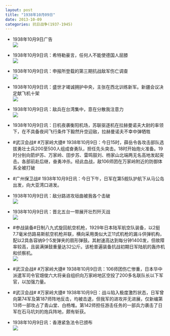 ```yaml
---
layout: post
title: "1938年10月09日"
date: 2013-10-09
categories: 抗日战争(1937-1945)
---
```


<meta name="referrer" content="no-referrer" />

- 1938年10月9日广告 <br/><img src="https://ww2.sinaimg.cn/large/aca367d8jw1e9f9zl7agwj20ac0jttba.jpg" />

- 1938年10月9日讯：希特勒豪言，任何人不能使德国人屈膝 <br/><img src="https://ww3.sinaimg.cn/large/aca367d8jw1e9f894fyzhj206l0jj40q.jpg" />

- 1938年10月9日讯：申报所登载的第三期抗战敌军伤亡调查 <br/><img src="https://ww4.sinaimg.cn/large/aca367d8jw1e9f6is16woj20jk0ijtcq.jpg" />

- 1938年10月9日讯：盛世才竭诚拥护中央，主张在西北训练新军。新疆会议决定献飞机十架 <br/><img src="https://ww2.sinaimg.cn/large/aca367d8jw1e9f31va9xzj20b50clac1.jpg" />

- 1938年10月9日讯：敌兵在台湾集中，意在分散我注意力 <br/><img src="https://ww1.sinaimg.cn/large/aca367d8jw1e9f1binmtrj20aq0jhtbj.jpg" />

- 1938年10月9日讯：日机夜袭衡阳机场，苏联驱逐机在拉赫曼诺夫大尉的率领下，在不具备夜间飞行条件下毅然升空迎敌，拉赫曼诺夫不幸中弹牺牲 

- #武汉会战# #万家岭大捷# 1938年10月9日：今日15时，薛岳令各攻击部队选拔勇壮士兵200至500人组成奋勇队，担任先头突击。18时开始炮火准备。19时分别向箭炉苏、万家岭、田步苏、雷鸣鼓刘、杨家山北端两无名高地发起突击。各部前赴后继，奋勇冲杀。经此血战，敌106师团在万家岭附近的防御体系全被打破 

- #广州保卫战# 1938年10月9日讯：今日下午，日军在第5舰队护航下从马公岛出发，向大亚湾口进发。 

- 1938年10月9日讯：敌分路进攻垣曲被我各个击破 <br/><img src="https://ww2.sinaimg.cn/large/aca367d8jw1e9esnfma3sj20ch0jgn1t.jpg" />

- 1938年10月9日讯：晋北五台一带展开壮烈歼灭战 <br/><img src="https://ww4.sinaimg.cn/large/aca367d8jw1e9eqx1pl9xj20cm0j2n0a.jpg" />

- #参战装备#日制八九式旋回航空机枪，1929年日本陆军航空队装备，以2挺7.7毫米仿路易斯航空机枪并联，横向采用类似大正11式机枪的漏斗供弹机构，配以2具各容纳9个5发弹夹的扇形弹鼓。其射速高达到每分钟1400发，但故障率较高，且装满弹鼓重量达32公斤。该枪普遍装备抗战初期日军陆航的轰炸机和侦察机。 <br/><img src="https://ww4.sinaimg.cn/large/aca367d8jw1e9ep5wpx8fj20go0q60uh.jpg" />

- #武汉会战# #万家岭大捷# 1938年10月9日讯：106师团伤亡惨重，日本华中派遣军司令官畑俊六大将亲自组织向万家岭地区空投了200多名联队长以下军官，以加强力量。 

- #武汉会战# #万家岭大捷# 1938年10月9日：战斗陷入极度激烈状态，日军曾向第74军及第187师阵地反击，均被击退，但我军的进攻并无进展，仅新编第13师一部攻占了青山堂、白杨堆。第142师担任游击任务的一部兵力袭击了日军在石马坑刘的炮兵阵地，颇有斩获。 

- 1938年10月9日讯：香港紧急法令已颁布 <br/><img src="https://ww3.sinaimg.cn/large/aca367d8jw1e9ejz2ow6fj20go0wuq92.jpg" />

